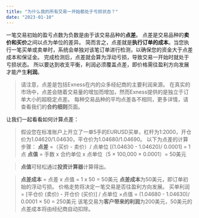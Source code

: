 ```yaml
---
title: "为什么我的所有交易一开始都处于亏损状态？"
date: "2023-01-10"
---
```


一笔交易初始的盈亏点数为负数是由于该交易品种的**点差**。 点差是交易品种的**卖价和买价**之间以点为单位的差异。 简而言之，点差就是**执行订单的成本**。当您执行一笔买单或卖单时，系统会单独对该笔订单进行检测，以确保您的资金大于点差成本和保证金。 完成检测后，点差就会算为浮动亏损，导致交易一开始时就处于亏损状态。 所以要达到收支平衡，利润必须覆盖点差，即价格需往盈利方向发展才能产生**利润**。

> 请注意，点差是包括Exness在内的众多经纪商的主要利润来源。 在真实的市场中，点差会随着交易量的增加而增加，然而Exness提供的是独立于订单大小的超稳定点差。 每种交易品种的平均点差各不相同，更多详情，请查看我们的**合约细则**页面。

让我们一起看看如何计算点差：

> 假设您在标准账户上开立了一单5手的EURUSD买单，杠杆为1:2000，开仓价为1.04620/1.04630，平仓价为1.04680/1.04690。
> 以下为点差的计算步骤：
> **点差** =（买价 - 卖价）/ 点单位 [(1.04630 - 1.04620)/ 0.0001] = 1点
> **点值** = 手数 x 合约单位 x 点单位（5 × 100,000 × 0.0001）= 50美元

> **点值**可轻松通过**投资计算器**计算得出。

> **点差成本** = 点差 x 点值 = 1 x 50 = 50美元
> **点差成本**为50美元，即订单初始的浮动亏损。
> 价格走势将决定一笔交易是否往盈利方向发展。
> 买单利润 = [平仓价 (卖价) - 开仓价 (买价)] / 点单位 ×点值 = (1.04680 - 1.04630)/ 0.0001 × 50 = 250美元
> 该笔交易为**客户带来的利润**为200美元，50美元的点差成本将由经纪商自动扣除。

